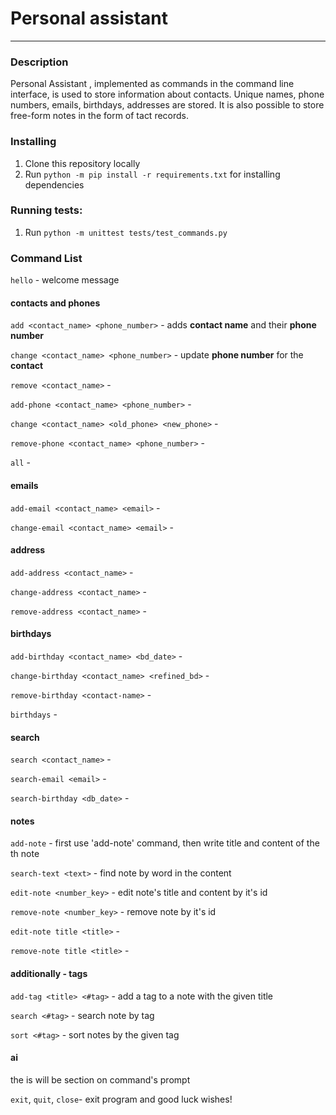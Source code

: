 # Personal assistant
---

### Description

Personal Assistant , implemented as commands in the command line interface, is used to store information about contacts. Unique names, phone numbers, emails, birthdays, addresses are stored. It is also possible to store free-form notes in the form of tact records. 

### Installing

1. Clone this repository locally
2. Run `python -m pip install -r requirements.txt` for installing dependencies

### Running tests:

1. Run `python -m unittest tests/test_commands.py`

### Command List

`hello` - welcome message

#### contacts and phones
`add <contact_name> <phone_number>` - adds **contact name** and their **phone number**

`change <contact_name> <phone_number>` - update **phone number** for the **contact**

`remove <contact_name>` - 

`add-phone <contact_name> <phone_number>` - 

`change <contact_name> <old_phone> <new_phone>` -

`remove-phone <contact_name> <phone_number>` - 



`all` - 
#### emails
`add-email <contact_name> <email>` - 

`change-email <contact_name> <email>` -
#### address
`add-address <contact_name>` -

`change-address <contact_name>` - 

`remove-address <contact_name>` -
#### birthdays
`add-birthday <contact_name> <bd_date>` - 

`change-birthday <contact_name> <refined_bd>` - 

`remove-birthday <contact-name>` - 

`birthdays` -
#### search
`search <contact_name>` - 

`search-email <email>` -

`search-birthday <db_date>` -
#### notes
`add-note` - first use 'add-note' command, then write title and content of the th note

`search-text <text>` - find note by word in the content

`edit-note <number_key>` - edit note's title and content by it's id

`remove-note <number_key>` - remove note by it's id 

`edit-note title <title>` - 

`remove-note title <title>` - 

#### additionally - tags
`add-tag <title> <#tag>` - add a tag to a note with the given title

`search <#tag>` - search note by tag

`sort <#tag>` - sort notes by the given tag
#### ai
the is will be section on command's prompt


`exit`, `quit`, `close`- exit program and good luck wishes!


